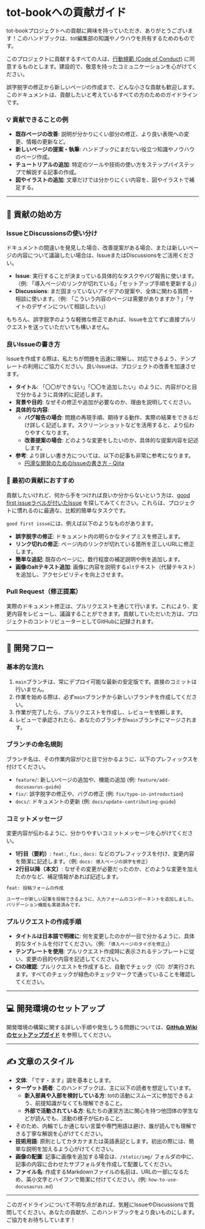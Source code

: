 # tot-bookへの貢献ガイド

tot-bookプロジェクトへの貢献に興味を持っていただき、ありがとうございます！このハンドブックは、tot編集部の知識やノウハウを共有するためのものです。

このプロジェクトに貢献するすべての人は、[行動規範 (Code of Conduct)](CODE_OF_CONDUCT.md) に同意するものとします。建設的で、敬意を持ったコミュニケーションを心がけてください。

誤字脱字の修正から新しいページの作成まで、どんな小さな貢献も歓迎します。このドキュメントは、貢献したいと考えているすべての方のためのガイドラインです。

### 💡 貢献できることの例

- **既存ページの改善**: 説明が分かりにくい部分の修正、より良い表現への変更、情報の更新など。
- **新しいページの提案・執筆**: ハンドブックにまだない役立つ知識やノウハウのページ作成。
- **チュートリアルの追加**: 特定のツールや技術の使い方をステップバイステップで解説する記事の作成。
- **図やイラストの追加**: 文章だけでは分かりにくい内容を、図やイラストで補足する。



---

## 🤝 貢献の始め方

### IssueとDiscussionsの使い分け

ドキュメントの間違いを発見した場合、改善提案がある場合、または新しいページの内容について議論したい場合は、IssueまたはDiscussionsをご活用ください。

- **Issue**: 実行することが決まっている具体的なタスクやバグ報告に使います。（例: 「導入ページのリンクが切れている」「セットアップ手順を更新する」）
- **Discussions**: まだ固まっていないアイデアの提案や、全体に関わる質問・相談に使います。（例: 「こういう内容のページは需要がありますか？」「サイトのデザインについて相談したい」）

もちろん、誤字脱字のような軽微な修正であれば、Issueを立てずに直接プルリクエストを送っていただいても構いません。



### 良いIssueの書き方
Issueを作成する際は、私たちが問題を迅速に理解し、対応できるよう、テンプレートの利用にご協力ください。良いIssueは、プロジェクトの改善を加速させます。

- **タイトル**: 「〇〇ができない」「〇〇を追加したい」のように、内容がひと目で分かるように具体的に記述します。
- **背景や目的**: なぜその修正や追加が必要なのか、理由を説明してください。
- **具体的な内容**:
    - **バグ報告の場合**: 問題の再現手順、期待する動作、実際の結果をできるだけ詳しく記述します。スクリーンショットなどを活用すると、より伝わりやすくなります。
    - **改善提案の場合**: どのような変更をしたいのか、具体的な提案内容を記述します。
- **参考**: より詳しい書き方については、以下の記事も非常に参考になります。
    - [円滑な開発のためのIssueの書き方 - Qiita](https://qiita.com/ucan-lab/items/eeef46cee4b928106d1d)



### 🔰 最初の貢献におすすめ

貢献したいけれど、何から手をつければ良いか分からないという方は、[good first issueラベルが付いたIssue](https://github.com/shibaura-tot/tot-book/labels/good%20first%20issue) を探してみてください。これらは、プロジェクトに慣れるのに最適な、比較的簡単なタスクです。



`good first issue`には、例えば以下のようなものがあります。

- **誤字脱字の修正**: ドキュメント内の明らかなタイプミスを修正します。
- **リンク切れの修正**: ページ内のリンクが切れている箇所を正しいURLに修正します。
- **簡単な追記**: 既存のページに、数行程度の補足説明や例を追加します。
- **画像のaltテキスト追加**: 画像に内容を説明する`alt`テキスト（代替テキスト）を追加し、アクセシビリティを向上させます。



### Pull Request（修正提案）

実際のドキュメント修正は、プルリクエストを通じて行います。これにより、変更内容をレビューし、議論することができます。貢献していただいた方は、プロジェクトのコントリビューターとしてGitHubに記録されます。



---

## 📖 開発フロー

### 基本的な流れ

1.  `main`ブランチは、常にデプロイ可能な最新の安定版です。直接のコミットは行いません。
2.  作業を始める際は、必ず`main`ブランチから新しいブランチを作成してください。
3.  作業が完了したら、プルリクエストを作成し、レビューを依頼します。
4.  レビューで承認されたら、あなたのブランチが`main`ブランチにマージされます。

### ブランチの命名規則

ブランチ名は、その作業内容がひと目で分かるように、以下のプレフィックスを付けてください。

- `feature/`: 新しいページの追加や、機能の追加 (例: `feature/add-docusaurus-guide`)
- `fix/`: 誤字脱字の修正や、バグの修正 (例: `fix/typo-in-introduction`)
- `docs/`: ドキュメントの更新 (例: `docs/update-contributing-guide`)

### コミットメッセージ

変更内容が伝わるように、分かりやすいコミットメッセージを心がけてください。

- **1行目（要約）**: `feat:`, `fix:`, `docs:` などのプレフィックスを付け、変更内容を簡潔に記述します。（例: `docs: 導入ページの誤字を修正`）
- **2行目以降（本文）**: なぜその変更が必要だったのか、どのような変更を加えたのかなど、補足情報があれば記述します。

```bash
feat: 投稿フォームの作成

ユーザーが新しい記事を投稿できるように、入力フォームのコンポーネントを追加しました。
バリデーション機能も実装済みです。
```

### プルリクエストの作成手順
- **タイトルは日本語で明確に**: 何を変更したのかが一目で分かるように、具体的なタイトルを付けてください。（例: `「導入ページのタイポを修正」`）
- **テンプレートを使用**: プルリクエスト作成時に表示されるテンプレートに従い、変更の目的や内容を記述してください。
- **CIの確認**: プルリクエストを作成すると、自動でチェック（CI）が実行されます。すべてのチェックが緑色のチェックマークで通っていることを確認してください。



---

## 💻 開発環境のセットアップ
開発環境の構築に関する詳しい手順や発生しうる問題については、**[GitHub Wikiのセットアップガイド](https://github.com/shibaura-tot/tot-book/wiki/プロジェクトのセットアップ手順と既知の問題)** を参照してください。

---

## ✍️ 文章のスタイル
- **文体**: 「です・ます」調を基本とします。
- **ターゲット読者**: このハンドブックは、主に以下の読者を想定しています。
  - **新入部員や入部を検討している方**: totの活動にスムーズに参加できるよう、前提知識がなくても理解できること。
  - **外部で活動されている方**: 私たちの運営方法に関心を持つ他団体の学生などが読んでも、活動の様子が伝わること。
- そのため、内輪でしか通じない言葉や専門用語は避け、誰が読んでも理解できる丁寧な解説を心がけてください。
- **技術用語**: 原則としてカタカナまたは英語表記とします。初出の際には、簡単な説明を加えるよう心がけてください。
- **画像の配置**: 記事に画像を追加する場合は、`/static/img/` フォルダの中に、記事の内容に合わせたサブフォルダを作成して配置してください。
- **ファイル名**: 作成するMarkdownファイルの名前は、URLの一部になるため、英小文字とハイフンで簡潔に付けてください。(例: `how-to-use-docusaurus.md`)

---

このガイドラインについて不明な点があれば、気軽にIssueやDiscussionsで質問してください。あなたの貢献が、このハンドブックをより良いものにします。ご協力をお待ちしています！

